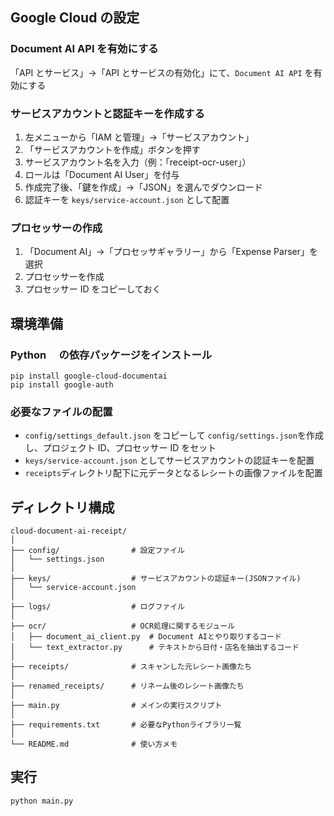 ## Google Cloud の設定

### Document AI API を有効にする

「API とサービス」→「API とサービスの有効化」にて、`Document AI API` を有効にする

### サービスアカウントと認証キーを作成する

1. 左メニューから「IAM と管理」→「サービスアカウント」
2. 「サービスアカウントを作成」ボタンを押す
3. サービスアカウント名を入力（例：「receipt-ocr-user」）
4. ロールは「Document AI User」を付与
5. 作成完了後、「鍵を作成」→「JSON」を選んでダウンロード
6. 認証キーを `keys/service-account.json` として配置

### プロセッサーの作成

1. 「Document AI」→「プロセッサギャラリー」から「Expense Parser」を選択
2. プロセッサーを作成
3. プロセッサー ID をコピーしておく

## 環境準備

### Python 　の依存パッケージをインストール

```
pip install google-cloud-documentai
pip install google-auth
```

### 必要なファイルの配置

- `config/settings_default.json` をコピーして `config/settings.json`を作成し、プロジェクト ID、プロセッサー ID をセット
- `keys/service-account.json` としてサービスアカウントの認証キーを配置
- `receipts`ディレクトリ配下に元データとなるレシートの画像ファイルを配置

## ディレクトリ構成

```
cloud-document-ai-receipt/
│
├── config/                # 設定ファイル
│   └── settings.json
│
├── keys/                  # サービスアカウントの認証キー(JSONファイル)
│   └── service-account.json
│
├── logs/                  # ログファイル
│
├── ocr/                   # OCR処理に関するモジュール
│   ├── document_ai_client.py  # Document AIとやり取りするコード
│   └── text_extractor.py      # テキストから日付・店名を抽出するコード
│
├── receipts/              # スキャンした元レシート画像たち
│
├── renamed_receipts/      # リネーム後のレシート画像たち
│
├── main.py                # メインの実行スクリプト
│
├── requirements.txt       # 必要なPythonライブラリ一覧
│
└── README.md              # 使い方メモ
```

## 実行

`python main.py`
